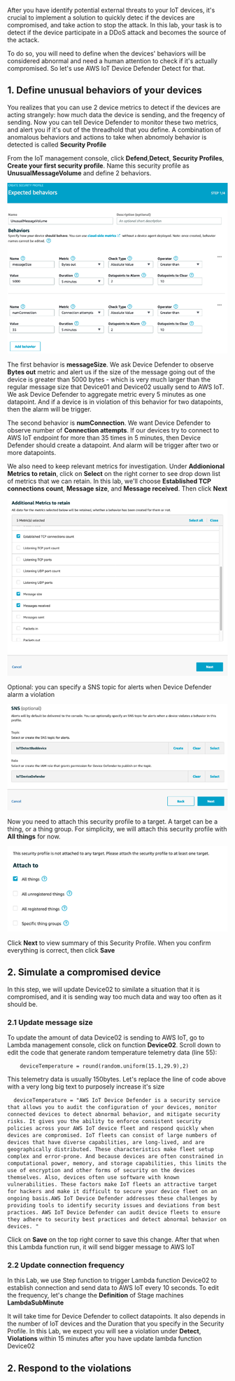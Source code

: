 After you have identify potential external threats to your IoT devices, it's crucial to implement a solution to quickly detec if the devices are compromised, and take action to stop the attack. In this lab, your task is to detect if the device participate in a DDoS attack and becomes the source of the actack.

To do so, you will need to define when the devices' behaviors will be considered abnormal and need a human attention to check if it's actually compromised. So let's use AWS IoT Device Defender Detect for that.

## 1. Define unusual behaviors of your devices

You realizes that you can use 2 device metrics to detect if the devices are acting strangely: how much data the device is sending, and the freqency of sending. Now you can tell Device Defender to monitor these two metrics, and alert you if it's out of the threadhold that you define. A combination of anomalous behaviors and actions to take when abnomoly behavior is detected is called **Security Profile**

From the IoT management console, click **Defend**,**Detect**, **Security Profiles**, **Create your first security profile**. Name this security profile as **UnusualMessageVolume** and define 2 behaviors.

<img src="../images/behaviors.png"/>

The first behavior is **messageSize**. We ask Device Defender to observe **Bytes out** metric and alert us if the size of the message going out of the device is greater than 5000 bytes - which is very much larger than the regular message size that Device01 and Device02 usually send to AWS IoT. We ask Device Defender to aggregate metric every 5 minutes as one datapoint. And if a device is in violation of this behavior for two datapoints, then the alarm will be trigger.

The second behavior is **numConnection**. We want Device Defender to observe number of **Connection attempts**. If our devices try to connect to AWS IoT endpoint for more than 35 times in 5 minutes, then Device Defender should create a datapoint. And alarm will be trigger after two or more datapoints.

We also need to keep relevant metrics for investigation. Under **Addionional Metrics to retain**, click on **Select** on the right corner to see drop down list of metrics that we can retain. In this lab, we'll choose **Established TCP connections count**, **Message size**, and **Message received**. Then click **Next**

<img src="../images/retainmetrics.png"/>

Optional: you can specify a SNS topic for alerts when Device Defender alarm a violation

<img src="../images/snsdetect.png"/>

Now you need to attach this security profile to a target. A target can be a thing, or a thing group. For simplicity, we will attach this security profile with **All things** for now.

<img src="../images/target.png"/>

Click **Next** to view summary of this Security Profile. When you confirm everything is correct, then click **Save**

## 2. Simulate a compromised device 

In this step, we will update Device02 to similate a situation that it is compromised, and it is sending way too much data and way too often as it should be. 

### 2.1 Update message size

To update the amount of data Device02 is sending to AWS IoT, go to Lambda management console, click on function **Device02**. Scroll down to edit the code that generate random temperature telemetry data (line 55):

```
	deviceTemperature = round(random.uniform(15.1,29.9),2)
```
This telemetry data is usually 150bytes. Let's replace the line of code above with a very long big text to purposely increase it's size

```
  deviceTemperature = "AWS IoT Device Defender is a security service that allows you to audit the configuration of your devices, monitor connected devices to detect abnormal behavior, and mitigate security risks. It gives you the ability to enforce consistent security policies across your AWS IoT device fleet and respond quickly when devices are compromised. IoT fleets can consist of large numbers of devices that have diverse capabilities, are long-lived, and are geographically distributed. These characteristics make fleet setup complex and error-prone. And because devices are often constrained in computational power, memory, and storage capabilities, this limits the use of encryption and other forms of security on the devices themselves. Also, devices often use software with known vulnerabilities. These factors make IoT fleets an attractive target for hackers and make it difficult to secure your device fleet on an ongoing basis.AWS IoT Device Defender addresses these challenges by providing tools to identify security issues and deviations from best practices. AWS IoT Device Defender can audit device fleets to ensure they adhere to security best practices and detect abnormal behavior on devices. "
```

Click on **Save** on the top right corner to save this change. After that when this Lambda function run, it will send bigger message to AWS IoT

### 2.2 Update connection frequency

In this Lab, we use Step function to trigger Lambda function Device02 to establish connection and send data to AWS IoT every 10 seconds. To edit the frequency, let's change the **Definition** of Stage machines **LambdaSubMinute**


It will take time for Device Defender to collect datapoints. It also depends in the number of IoT devices and the Duration that you specify in the Security Profile. In this Lab, we expect you will see a violation under **Detect**, **Violations** within 15 minutes after you have update lambda function Device02

## 2. Respond to the violations
